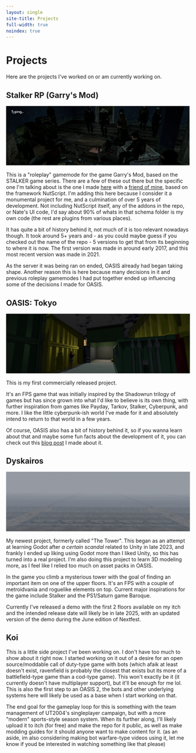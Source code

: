 ```yaml
---
layout: single
site-title: Projects
full-width: true
noindex: true
---
```

# Projects

Here are the projects I've worked on or am currently working on.

## Stalker RP (Garry's Mod)
![ppl](/assets/images/hl2_JI82pfAuj2.png)

This is a "roleplay" gamemode for the game Garry's Mod, based on the STALKER game series. There are a few of these out there but the specific one I'm talking about is the one I made [here](https://github.com/sky675/srpv5) with a [friend of mine](https://github.com/NateStanley), based on the framework NutScript. I'm adding this here because I consider it a monumental project for me, and a culmination of over 5 years of development. Not including NutScript itself, any of the addons in the repo, or Nate's UI code, I'd say about 90% of whats in that schema folder is my own code (the rest are plugins from various places).

It has quite a bit of history behind it, not much of it is too relevant nowadays though. It took around 5+ years and - as you could maybe guess if you checked out the name of the repo - 5 versions to get that from its beginning to where it is now. The first version was made in around early 2017, and this most recent version was made in 2021. 

As the server it was being ran on ended, OASIS already had began taking shape. Another reason this is here because many decisions in it and previous roleplay gamemodes I had put together ended up influencing some of the decisions I made for OASIS.

## OASIS: Tokyo
![library hero](/assets/images/library_hero.png)

This is my first commercially released project.

It's an FPS game that was initially inspired by the Shadowrun trilogy of games but has since grown into what I'd like to believe is its own thing, with further inspiration from games like Payday, Tarkov, Stalker, Cyberpunk, and more. I like the little cyberpunk-ish world I've made for it and absolutely intend to return to that world in a few years.

Of course, OASIS also has a bit of history behind it, so if you wanna learn about that and maybe some fun facts about the development of it, you can check out this [blog post](/oasis/the-history-of-oasis/) I made about it.


## Dyskairos
![tower](/assets/images/tower1.png)

My newest project, formerly called "The Tower". This began as an attempt at learning Godot after *a certain scandal* related to Unity in late 2023, and frankly I ended up liking using Godot more than I liked Unity, so this has turned into a real project. I'm also doing this project to learn 3D modeling more, as I feel like I relied too much on asset packs in OASIS.

In the game you climb a mysterious tower with the goal of finding an important item on one of the upper floors. It's an FPS with a couple of metroidvania and roguelike elements on top. Current major inspirations for the game include Stalker and the PS1/Saturn game Baroque.

Currently I've released a demo with the first 2 floors available on my itch and the intended release date will likely be in late 2025, with an updated version of the demo during the June edition of Nextfest.

## Koi

This is a little side project I've been working on. I don't have too much to show about it right now. I started working on it out of a desire for an open source/moddable call of duty-type game with bots (which afaik at least doesn't exist, ravenfield is probably the closest that exists but its more of a battlefield-type game than a cod-type game). This won't exactly be it (it currently doesn't have multiplayer support), but it'll be enough for me lol. This is also the first step to an OASIS 2, the bots and other underlying systems here will likely be used as a base when I start working on that. 

The end goal for the gameplay loop for this is something with the team management of UT2004's singleplayer campaign, but with a more "modern" sports-style season system. When its further along, I'll likely upload it to itch (for free) and make the repo for it public, as well as make modding guides for it should anyone want to make content for it. (as an aside, im also considering making bot warfare-type videos using it, let me know if youd be interested in watching something like that please)
